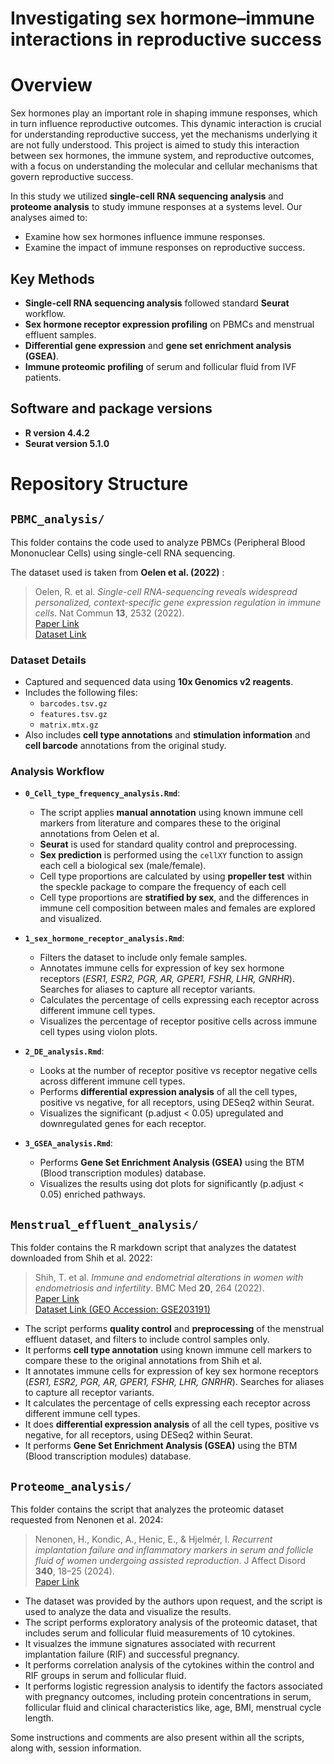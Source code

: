 # Investigating sex hormone–immune interactions in reproductive success

# Overview
Sex hormones play an important role in shaping immune responses, which in turn influence reproductive outcomes. This dynamic interaction is crucial for understanding reproductive success, yet the mechanisms underlying it are not fully understood.
This project is aimed to study this interaction between sex hormones, the immune system, and reproductive outcomes, with a focus on understanding the molecular and cellular mechanisms that govern reproductive success.

In this study we utilized **single-cell RNA sequencing analysis** and **proteome analysis** to study immune responses at a systems level. Our analyses aimed to:

- Examine how sex hormones influence immune responses.
- Examine the impact of immune responses on reproductive success.

## Key Methods
- **Single-cell RNA sequencing analysis** followed standard **Seurat** workflow.
- **Sex hormone receptor expression profiling** on PBMCs and menstrual effluent samples.
- **Differential gene expression** and **gene set enrichment analysis (GSEA)**.
- **Immune proteomic profiling** of serum and follicular fluid from IVF patients.

## Software and package versions
- **R version 4.4.2**
- **Seurat version 5.1.0**

# Repository Structure

## `PBMC_analysis/`
This folder contains the code used to analyze PBMCs (Peripheral Blood Mononuclear Cells) using single-cell RNA sequencing.

The dataset used is taken from **Oelen et al. (2022)** :  
> Oelen, R. et al. *Single-cell RNA-sequencing reveals widespread personalized, context-specific gene expression regulation in immune cells*. Nat Commun **13**, 2532 (2022).  
> [Paper Link](https://www.nature.com/articles/s41467-022-30893-5)  
> [Dataset Link](https://eqtlgen.org/sc/datasets/1m-scbloodnl.html)

### Dataset Details

- Captured and sequenced data using **10x Genomics v2 reagents**.
- Includes the following files:
  - `barcodes.tsv.gz`
  - `features.tsv.gz`
  - `matrix.mtx.gz`
- Also includes **cell type annotations** and **stimulation information** and **cell barcode** annotations from the original study.

### Analysis Workflow
- **`0_Cell_type_frequency_analysis.Rmd`**:  
  - The script applies **manual annotation** using known immune cell markers from literature and compares these to the original annotations from Oelen et al.
  - **Seurat** is used for standard quality control and preprocessing.
  - **Sex prediction** is performed using the `cellXY` function to assign each cell a biological sex (male/female).
  - Cell type proportions are calculated by using **propeller test** within the speckle package to compare the frequency of each cell
  - Cell type proportions are **stratified by sex**, and the differences in immune cell composition between males and females are explored and visualized.

- **`1_sex_hormone_receptor_analysis.Rmd`**:  
  - Filters the dataset to include only female samples.
  - Annotates immune cells for expression of key sex hormone receptors (*ESR1, ESR2, PGR, AR, GPER1, FSHR, LHR, GNRHR*). Searches for aliases to capture all receptor variants.
  - Calculates the percentage of cells expressing each receptor across different immune cell types.
  - Visualizes the percentage of receptor positive cells across immune cell types using violon plots.
  
- **`2_DE_analysis.Rmd`**:  
  - Looks at the number of receptor positive vs receptor negative cells across different immune cell types.
  - Performs **differential expression analysis** of all the cell types, positive vs negative, for all receptors, using DESeq2 within Seurat.
  - Visualizes the significant (p.adjust < 0.05) upregulated and downregulated genes for each receptor.
  
- **`3_GSEA_analysis.Rmd`**:  
  - Performs **Gene Set Enrichment Analysis (GSEA)** using the BTM (Blood transcription modules) database.
  - Visualizes the results using dot plots for significantly (p.adjust < 0.05) enriched pathways.

## `Menstrual_effluent_analysis/`

This folder contains the R markdown script that analyzes the datatest downloaded from Shih et al. 2022:
> Shih, T. et al. *Immune and endometrial alterations in women with endometriosis and infertility*. BMC Med **20**, 264 (2022).  
> [Paper Link](https://bmcmedicine.biomedcentral.com/articles/10.1186/s12916-022-02500-3)  
> [Dataset Link (GEO Accession: GSE203191)](https://www.ncbi.nlm.nih.gov/geo/query/acc.cgi?acc=GSE203191)

- The script performs **quality control** and **preprocessing** of the menstrual effluent dataset, and filters to include control samples only.
- It performs **cell type annotation** using known immune cell markers to compare these to the original annotations from Shih et al.
- It annotates immune cells for expression of key sex hormone receptors (*ESR1, ESR2, PGR, AR, GPER1, FSHR, LHR, GNRHR*). Searches for aliases to capture all receptor variants.
- It calculates the percentage of cells expressing each receptor across different immune cell types.
- It does **differential expression analysis** of all the cell types, positive vs negative, for all receptors, using DESeq2 within Seurat.
- It performs **Gene Set Enrichment Analysis (GSEA)** using the BTM (Blood transcription modules) database.


## `Proteome_analysis/`

This folder contains the script that analyzes the proteomic dataset requested from Nenonen et al. 2024:
> Nenonen, H., Kondic, A., Henic, E., & Hjelmér, I. *Recurrent implantation failure and inflammatory markers in serum and follicle fluid of women undergoing assisted reproduction*. J Affect Disord **340**, 18–25 (2024).  
> [Paper Link](https://www.sciencedirect.com/science/article/pii/S0165037824000184)

- The dataset was provided by the authors upon request, and the script is used to analyze the data and visualize the results.
- The script performs exploratory analysis of the proteomic dataset, that includes serum and follicular fluid measurements of 10 cytokines.
- It visualzes the immune signatures associated with recurrent implantation failure (RIF) and successful pregnancy.
- It performs correlation analysis of the cytokines within the control and RIF groups in serum and follicular fluid.
- It performs logistic regression analysis to identify the factors associated with pregnancy outcomes, including protein concentrations in serum, follicular fluid
  and clinical characteristics like, age, BMI, menstrual cycle length.

Some instructions and comments are also present within all the scripts, along with, session information.
